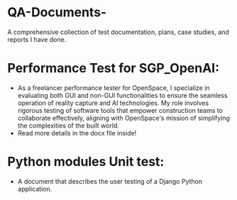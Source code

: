 # QA-Documents-
A comprehensive collection of test documentation, plans, case studies, and reports I have done. 

# Performance Test for SGP_OpenAI:
- As a freelancer performance tester for OpenSpace, I specialize in evaluating both GUI and non-GUI functionalities to ensure the seamless operation of reality capture and AI technologies. My role involves rigorous testing of software tools that empower construction teams to collaborate effectively, aligning with OpenSpace's mission of simplifying the complexities of the built world.
- Read more details in the docx file inside!

# Python modules Unit test:
- A  document that describes the user testing of a Django Python application.

